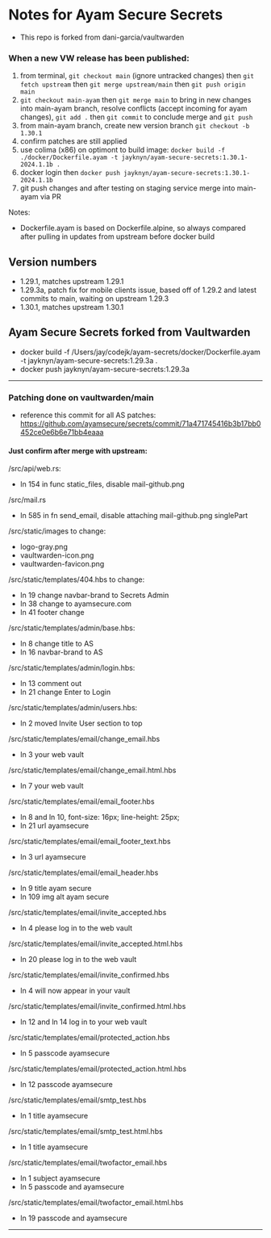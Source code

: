 # Notes for Ayam Secure Secrets

- This repo is forked from dani-garcia/vaultwarden

### When a new VW release has been published:

1. from terminal, `git checkout main` (ignore untracked changes) then `git fetch upstream` then `git merge upstream/main` then `git push origin main`
2. `git checkout main-ayam` then `git merge main` to bring in new changes into main-ayam branch, resolve conflicts (accept incoming for ayam changes), `git add .` then `git commit` to conclude merge and `git push`
3. from main-ayam branch, create new version branch `git checkout -b 1.30.1`
4. confirm patches are still applied
5. use colima (x86) on optimont to build image: `docker build -f ./docker/Dockerfile.ayam -t jayknyn/ayam-secure-secrets:1.30.1-2024.1.1b .`
6. docker login then `docker push jayknyn/ayam-secure-secrets:1.30.1-2024.1.1b`
7. git push changes and after testing on staging service merge into main-ayam via PR

Notes:

- Dockerfile.ayam is based on Dockerfile.alpine, so always compared after pulling in updates from upstream before docker build

## Version numbers

- 1.29.1, matches upstream 1.29.1
- 1.29.3a, patch fix for mobile clients issue, based off of 1.29.2 and latest commits to main, waiting on upstream 1.29.3
- 1.30.1, matches upstream 1.30.1

## Ayam Secure Secrets forked from Vaultwarden

- docker build -f /Users/jay/codejk/ayam-secrets/docker/Dockerfile.ayam -t jayknyn/ayam-secure-secrets:1.29.3a .
- docker push jayknyn/ayam-secure-secrets:1.29.3a

---

### Patching done on vaultwarden/main

- reference this commit for all AS patches: https://github.com/ayamsecure/secrets/commit/71a471745416b3b17bb0452ce0e6b6e71bb4eaaa

#### Just confirm after merge with upstream:

/src/api/web.rs:

- ln 154 in func static_files, disable mail-github.png

/src/mail.rs

- ln 585 in fn send_email, disable attaching mail-github.png singlePart

/src/static/images to change:

- logo-gray.png
- vaultwarden-icon.png
- vaultwarden-favicon.png

/src/static/templates/404.hbs to change:

- ln 19 change navbar-brand to Secrets Admin
- ln 38 change to ayamsecure.com
- ln 41 footer change

/src/static/templates/admin/base.hbs:

- ln 8 change title to AS
- ln 16 navbar-brand to AS

/src/static/templates/admin/login.hbs:

- ln 13 comment out
- ln 21 change Enter to Login

/src/static/templates/admin/users.hbs:

- ln 2 moved Invite User section to top

/src/static/templates/email/change_email.hbs

- ln 3 your web vault

/src/static/templates/email/change_email.html.hbs

- ln 7 your web vault

/src/static/templates/email/email_footer.hbs

- ln 8 and ln 10, font-size: 16px; line-height: 25px;
- ln 21 url ayamsecure

/src/static/templates/email/email_footer_text.hbs

- ln 3 url ayamsecure

/src/static/templates/email/email_header.hbs

- ln 9 title ayam secure
- ln 109 img alt ayam secure

/src/static/templates/email/invite_accepted.hbs

- ln 4 please log in to the web vault

/src/static/templates/email/invite_accepted.html.hbs

- ln 20 please log in to the web vault

/src/static/templates/email/invite_confirmed.hbs

- ln 4 will now appear in your vault

/src/static/templates/email/invite_confirmed.html.hbs

- ln 12 and ln 14 log in to your web vault

/src/static/templates/email/protected_action.hbs

- ln 5 passcode ayamsecure

/src/static/templates/email/protected_action.html.hbs

- ln 12 passcode ayamsecure

/src/static/templates/email/smtp_test.hbs

- ln 1 title ayamsecure

/src/static/templates/email/smtp_test.html.hbs

- ln 1 title ayamsecure

/src/static/templates/email/twofactor_email.hbs

- ln 1 subject ayamsecure
- ln 5 passcode and ayamsecure

/src/static/templates/email/twofactor_email.html.hbs

- ln 19 passcode and ayamsecure

---
